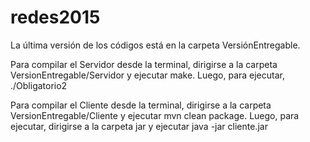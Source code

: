 # redes2015

La última versión de los códigos está en la carpeta VersiónEntregable.

Para compilar el Servidor desde la terminal, dirigirse a la carpeta VersionEntregable/Servidor y ejecutar make. Luego, para ejecutar, ./Obligatorio2

Para compilar el Cliente desde la terminal, dirigirse a la carpeta VersionEntregable/Cliente y ejecutar mvn clean package. Luego, para ejecutar, dirigirse a la carpeta jar y ejecutar java -jar cliente.jar
